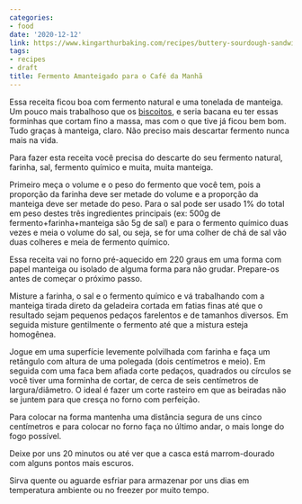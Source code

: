 ```yaml
---
categories:
- food
date: '2020-12-12'
link: https://www.kingarthurbaking.com/recipes/buttery-sourdough-sandwich-biscuits-recipe
tags:
- recipes
- draft
title: Fermento Amanteigado para o Café da Manhã
---
```


Essa receita ficou boa com fermento natural e uma tonelada de manteiga. Um pouco mais trabalhoso que os [biscoitos], e seria bacana eu ter essas forminhas que cortam fino a massa, mas com o que tive já ficou bem bom. Tudo graças à manteiga, claro. Não preciso mais descartar fermento nunca mais na vida.

Para fazer esta receita você precisa do descarte do seu fermento natural, farinha, sal, fermento químico e muita, muita manteiga.

Primeiro meça o volume e o peso do fermento que você tem, pois a proporção da farinha deve ser metade do volume e a proporção da manteiga deve ser metade do peso. Para o sal pode ser usado 1% do total em peso destes três ingredientes principais (ex: 500g de fermento+farinha+manteiga são 5g de sal) e para o fermento químico duas vezes e meia o volume do sal, ou seja, se for uma colher de chá de sal vão duas colheres e meia de fermento químico.

Essa receita vai no forno pré-aquecido em 220 graus em uma forma com papel manteiga ou isolado de alguma forma para não grudar. Prepare-os antes de começar o próximo passo.

Misture a farinha, o sal e o fermento químico e vá trabalhando com a manteiga tirada direto da geladeira cortada em fatias finas até que o resultado sejam pequenos pedaços farelentos e de tamanhos diversos. Em seguida misture gentilmente o fermento até que a mistura esteja homogênea.

Jogue em uma superfície levemente polvilhada com farinha e faça um retângulo com altura de uma polegada (dois centímetros e meio). Em seguida com uma faca bem afiada corte pedaços, quadrados ou círculos se você tiver uma forminha de cortar, de cerca de seis centímetros de largura/diâmetro. O ideal é fazer um corte rasteiro em que as beiradas não se juntem para que cresça no forno com perfeição.

Para colocar na forma mantenha uma distância segura de uns cinco centímetros e para colocar no forno faça no último andar, o mais longe do fogo possível.

Deixe por uns 20 minutos ou até ver que a casca está marrom-dourado com alguns pontos mais escuros.

Sirva quente ou aguarde esfriar para armazenar por uns dias em temperatura ambiente ou no freezer por muito tempo.

[biscoitos]: /biscoito-fermento-natural